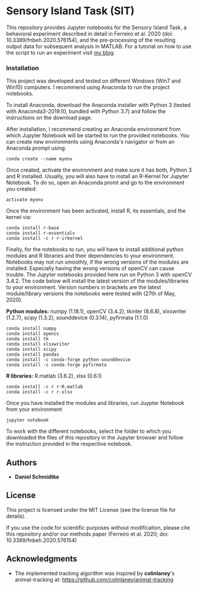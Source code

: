 # Sensory Island Task (SIT)

This repository provides Jupyter notebooks for the Sensory Island Task, a behavioral experiment described in detail in Ferreiro et al. 2020 (doi: 10.3389/fnbeh.2020.576154), and the pre-processing of the resulting output data for subsequent analysis in MATLAB. For a tutorial on how to use the script to run an experiment visit [my blog](cognitive-ethology.netlify.app).

### Installation

This project was developed and tested on different Windows (Win7 and Win10) computers. I recommend using Anaconda to run the project notebooks.

To install Anaconda, download the Anaconda installer with Python 3 (tested with Anaconda3-2019.10, bundled with Python 3.7) and follow the instructions on the download page.

After installation, I recommend creating an Anaconda environment from which Jupyter Notebook will be started to run the provided notebooks. You can create new environments using Anaconda's navigator or from an Anaconda prompt using:

    conda create --name myenv

Once created, activate the environment and make sure it has both, Python 3 and R installed. Usually, you will also have to install an R-Kernel for Jupyter Notebook. To do so, open an Anaconda promt and go to the environment you created:

    activate myenv

Once the environment has been activated, install R, its essentials, and the kernel via:

    conda install r-base
    conda install r-essentials 
    conda install -c r r-irkernel

Finally, for the notebooks to run, you will have to install additional python modules and R libraries and their dependencies to your environment. Notebooks may not run smoothly, if the wrong versions of the modules are installed. Especially having the wrong versions of openCV can cause trouble. The Jupyter notebooks provided here run on Python 3 with openCV 3.4.2. The code below will install the latest version of the modules/libraries to your environment. Version numbers in brackets are the latest module/library versions the notebooks were tested with (27th of May, 2020).

**Python modules:** numpy (1.18.1), openCV (3.4.2), tkinter (8.6.8), xlxswriter (1.2.7), scipy (1.3.2), sounddevice (0.3.14), pyfirmata (1.1.0)

    conda install numpy
    conda install opencv
    conda install tk
    conda install xlsxwriter
    conda install scipy
    conda install pandas
    conda install -c conda-forge python-sounddevice
    conda install -c conda-forge pyfirmata

**R libraries:** R.matlab (3.6.2), xlsx (0.6.1)

    conda install -c r r-R.matlab
    conda install -c r r-xlsx

Once you have installed the modules and libraries, run Juypter Notebook from your environment

    jupyter notebook

To work with the different notebooks, select the folder to which you downloaded the files of this repository in the Jupyter browser and follow the instruction provided in the respective notebook.

## Authors

* **Daniel Schmidtke** 

## License

This project is licensed under the MIT License (see the license file for details). 

If you use the code for scientific purposes without modification, please cite this repository and/or our methods paper (Ferreiro et al. 2020; doi: 10.3389/fnbeh.2020.576154)

## Acknowledgments

* The implemented tracking algorithm was inspired by **colinlaney**'s animal-tracking at: https://github.com/colinlaney/animal-tracking
